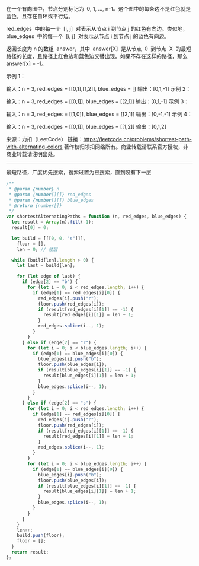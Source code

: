 在一个有向图中，节点分别标记为  0, 1, ..., n-1。这个图中的每条边不是红色就是蓝色，且存在自环或平行边。

red_edges  中的每一个  [i, j]  对表示从节点 i 到节点 j 的红色有向边。类似地，blue_edges  中的每一个  [i, j]  对表示从节点 i 到节点 j 的蓝色有向边。

返回长度为 n 的数组  answer，其中  answer[X]  是从节点  0  到节点  X  的最短路径的长度，且路径上红色边和蓝色边交替出现。如果不存在这样的路径，那么 answer[x] = -1。

示例 1：

输入：n = 3, red_edges = [[0,1],[1,2]], blue_edges = []
输出：[0,1,-1]
示例 2：

输入：n = 3, red_edges = [[0,1]], blue_edges = [[2,1]]
输出：[0,1,-1]
示例 3：

输入：n = 3, red_edges = [[1,0]], blue_edges = [[2,1]]
输出：[0,-1,-1]
示例 4：

输入：n = 3, red_edges = [[0,1]], blue_edges = [[1,2]]
输出：[0,1,2]

来源：力扣（LeetCode）
链接：https://leetcode.cn/problems/shortest-path-with-alternating-colors
著作权归领扣网络所有。商业转载请联系官方授权，非商业转载请注明出处。

---

最短路径，广度优先搜索，搜索过置为已搜索，直到没有下一层

```javascript
/**
 * @param {number} n
 * @param {number[][]} red_edges
 * @param {number[][]} blue_edges
 * @return {number[]}
 */
var shortestAlternatingPaths = function (n, red_edges, blue_edges) {
  let result = Array(n).fill(-1);
  result[0] = 0;

  let build = [[[0, 0, "s"]]],
    floor = [],
    len = 0; // 楼层

  while (build[len].length > 0) {
    let last = build[len];

    for (let edge of last) {
      if (edge[2] == "b") {
        for (let i = 0; i < red_edges.length; i++) {
          if (edge[1] == red_edges[i][0]) {
            red_edges[i].push("r");
            floor.push(red_edges[i]);
            if (result[red_edges[i][1]] == -1) {
              result[red_edges[i][1]] = len + 1;
            }
            red_edges.splice(i--, 1);
          }
        }
      } else if (edge[2] == "r") {
        for (let i = 0; i < blue_edges.length; i++) {
          if (edge[1] == blue_edges[i][0]) {
            blue_edges[i].push("b");
            floor.push(blue_edges[i]);
            if (result[blue_edges[i][1]] == -1) {
              result[blue_edges[i][1]] = len + 1;
            }
            blue_edges.splice(i--, 1);
          }
        }
      } else if (edge[2] == "s") {
        for (let i = 0; i < red_edges.length; i++) {
          if (edge[1] == red_edges[i][0]) {
            red_edges[i].push("r");
            floor.push(red_edges[i]);
            if (result[red_edges[i][1]] == -1) {
              result[red_edges[i][1]] = len + 1;
            }
            red_edges.splice(i--, 1);
          }
        }
        for (let i = 0; i < blue_edges.length; i++) {
          if (edge[1] == blue_edges[i][0]) {
            blue_edges[i].push("b");
            floor.push(blue_edges[i]);
            if (result[blue_edges[i][1]] == -1) {
              result[blue_edges[i][1]] = len + 1;
            }
            blue_edges.splice(i--, 1);
          }
        }
      }
    }
    len++;
    build.push(floor);
    floor = [];
  }
  return result;
};
```
